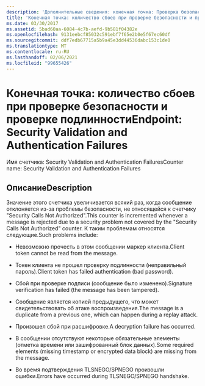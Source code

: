 ```yaml
---
description: 'Дополнительные сведения: конечная точка: Проверка безопасности и ошибки проверки подлинности'
title: 'Конечная точка: количество сбоев при проверке безопасности и проверке подлинности'
ms.date: 03/30/2017
ms.assetid: 5bad60aa-6084-4c7b-aefd-9b581f04382e
ms.openlocfilehash: 9131eebcf85032c591ebf7f65e2b0e5f67ec60df
ms.sourcegitcommit: ddf7edb67715a5b9a45e3dd44536dabc153c1de0
ms.translationtype: MT
ms.contentlocale: ru-RU
ms.lasthandoff: 02/06/2021
ms.locfileid: "99655426"
---
```

# <a name="endpoint-security-validation-and-authentication-failures"></a><span data-ttu-id="a58ed-103">Конечная точка: количество сбоев при проверке безопасности и проверке подлинности</span><span class="sxs-lookup"><span data-stu-id="a58ed-103">Endpoint: Security Validation and Authentication Failures</span></span>

<span data-ttu-id="a58ed-104">Имя счетчика: Security Validation and Authentication Failures</span><span class="sxs-lookup"><span data-stu-id="a58ed-104">Counter name: Security Validation and Authentication Failures</span></span>  
  
## <a name="description"></a><span data-ttu-id="a58ed-105">Описание</span><span class="sxs-lookup"><span data-stu-id="a58ed-105">Description</span></span>  

 <span data-ttu-id="a58ed-106">Значение этого счетчика увеличивается всякий раз, когда сообщение отклоняется из-за проблемы безопасности, не относящейся к счетчику "Security Calls Not Authorized".</span><span class="sxs-lookup"><span data-stu-id="a58ed-106">This counter is incremented whenever a message is rejected due to a security problem not covered by the "Security Calls Not Authorized" counter.</span></span> <span data-ttu-id="a58ed-107">К таким проблемам относятся следующие.</span><span class="sxs-lookup"><span data-stu-id="a58ed-107">Such problems include:</span></span>  
  
- <span data-ttu-id="a58ed-108">Невозможно прочесть в этом сообщении маркер клиента.</span><span class="sxs-lookup"><span data-stu-id="a58ed-108">Client token cannot be read from the message.</span></span>  
  
- <span data-ttu-id="a58ed-109">Токен клиента не прошел проверку подлинности (неправильный пароль).</span><span class="sxs-lookup"><span data-stu-id="a58ed-109">Client token has failed authentication (bad password).</span></span>  
  
- <span data-ttu-id="a58ed-110">Сбой при проверке подписи (сообщение было изменено).</span><span class="sxs-lookup"><span data-stu-id="a58ed-110">Signature verification has failed (the message has been tampered).</span></span>  
  
- <span data-ttu-id="a58ed-111">Сообщение является копией предыдущего, что может свидетельствовать об атаке воспроизведения.</span><span class="sxs-lookup"><span data-stu-id="a58ed-111">The message is a duplicate from a previous one, which can happen during a replay attack.</span></span>  
  
- <span data-ttu-id="a58ed-112">Произошел сбой при расшифровке.</span><span class="sxs-lookup"><span data-stu-id="a58ed-112">A decryption failure has occurred.</span></span>  
  
- <span data-ttu-id="a58ed-113">В сообщении отсутствуют некоторые обязательные элементы (отметка времени или зашифрованный блок данных).</span><span class="sxs-lookup"><span data-stu-id="a58ed-113">Some required elements (missing timestamp or encrypted data block) are missing from the message.</span></span>  
  
- <span data-ttu-id="a58ed-114">Во время подтверждения TLSNEGO/SPNEGO произошли ошибки.</span><span class="sxs-lookup"><span data-stu-id="a58ed-114">Errors have occurred during TLSNEGO/SPNEGO handshake.</span></span>

